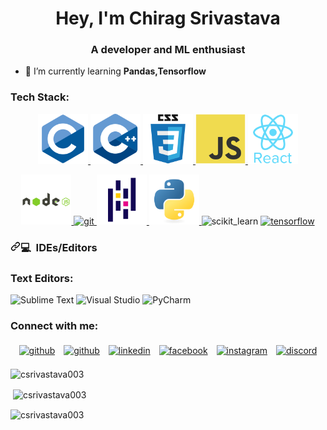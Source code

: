<h1 align="center">Hey, I'm Chirag Srivastava</h1>
<h3 align="center">A developer and ML enthusiast</h3>


- 🌱 I’m currently learning **Pandas,Tensorflow**

<h3 align="left">Tech Stack:</h3>
<p align="center"> <a href="https://www.cprogramming.com/" target="_blank" rel="noreferrer"> <img src="https://raw.githubusercontent.com/devicons/devicon/master/icons/c/c-original.svg" alt="c" width="80" height="80"/> </a> <a href="https://www.w3schools.com/cpp/" target="_blank" rel="noreferrer"> <img src="https://raw.githubusercontent.com/devicons/devicon/master/icons/cplusplus/cplusplus-original.svg" alt="cplusplus" width="80" height="80"/> </a> <a href="https://www.w3schools.com/css/" target="_blank" rel="noreferrer"> <img src="https://raw.githubusercontent.com/devicons/devicon/master/icons/css3/css3-original-wordmark.svg" alt="css3" width="80" height="80"/> </a>  <a href="https://developer.mozilla.org/en-US/docs/Web/JavaScript" target="_blank" rel="noreferrer"> <img src="https://raw.githubusercontent.com/devicons/devicon/master/icons/javascript/javascript-original.svg" alt="javascript" width="80" height="80"/> <a href="https://reactjs.org/" target="_blank" rel="noreferrer"> <img src="https://raw.githubusercontent.com/devicons/devicon/master/icons/react/react-original-wordmark.svg" alt="react" width="80" height="80"/> </a> <a href="https://scikit-learn.org/" target="_blank" rel="noreferrer"></a></p>
<p align="center">
  <a href="https://nodejs.org" target="_blank" rel="noreferrer"> <img src="https://raw.githubusercontent.com/devicons/devicon/master/icons/nodejs/nodejs-original-wordmark.svg" alt="nodejs" width="80" height="80"/> </a> <a href="https://git-scm.com/" target="_blank" rel="noreferrer"> <img src="https://www.vectorlogo.zone/logos/git-scm/git-scm-icon.svg" alt="git" width="80" height="80"/> </a><a href="https://pandas.pydata.org/" target="_blank" rel="noreferrer"> <img src="https://raw.githubusercontent.com/devicons/devicon/2ae2a900d2f041da66e950e4d48052658d850630/icons/pandas/pandas-original.svg" alt="pandas" width="80" height="80"/> </a> <a href="https://www.python.org" target="_blank" rel="noreferrer"> <img src="https://raw.githubusercontent.com/devicons/devicon/master/icons/python/python-original.svg" alt="python" width="80" height="80"/> </a>  <img src="https://upload.wikimedia.org/wikipedia/commons/0/05/Scikit_learn_logo_small.svg" alt="scikit_learn" width="80" height="80"/> </a> <a href="https://www.tensorflow.org" target="_blank" rel="noreferrer"> <img src="https://www.vectorlogo.zone/logos/tensorflow/tensorflow-icon.svg" alt="tensorflow" width="80" height="80"/> </a></p>
<h3><a id="user-content--tech-stack" class="anchor" aria-hidden="true" href="#-tech-stack"><svg class="octicon octicon-link" viewBox="0 0 16 16" version="1.1" width="16" height="16" aria-hidden="true"><path fill-rule="evenodd" d="M7.775 3.275a.75.75 0 001.06 1.06l1.25-1.25a2 2 0 112.83 2.83l-2.5 2.5a2 2 0 01-2.83 0 .75.75 0 00-1.06 1.06 3.5 3.5 0 004.95 0l2.5-2.5a3.5 3.5 0 00-4.95-4.95l-1.25 1.25zm-4.69 9.64a2 2 0 010-2.83l2.5-2.5a2 2 0 012.83 0 .75.75 0 001.06-1.06 3.5 3.5 0 00-4.95 0l-2.5 2.5a3.5 3.5 0 004.95 4.95l1.25-1.25a.75.75 0 00-1.06-1.06l-1.25 1.25a2 2 0 01-2.83 0z"></path></svg></a><g-emoji class="g-emoji" alias="hammer_and_wrench" fallback-src="https://github.githubassets.com/images/icons/emoji/unicode/1f6e0.png">💻</g-emoji> &nbsp;IDEs/Editors</h3>
<h3 align="left">Text Editors:</h3>
<p>
<img alt="Sublime Text" src="https://img.shields.io/badge/sublime_text-%23575757.svg?style=for-the-badge&logo=sublime-text&logoColor=important"/>
<img alt="Visual Studio" src="https://img.shields.io/badge/VisualStudio-5C2D91.svg?style=for-the-badge&logo=visual-studio&logoColor=white"/>
<img alt="PyCharm" src="https://img.shields.io/badge/PyCharm-000000.svg?style=for-the-badge&logo=PyCharm&logoColor=white"/>
</p>

<h3 align="left">Connect with me:</h3>
<p align="center">
<a href="mailto:chiragsrivastava18@gmail.com"><img alt="github" width="10%" style="padding:5px" src="https://img.icons8.com/bubbles/100/000000/gmail.png"/></a>
	<a href="https://github.com/Csrivastava003/"><img alt="github" width="10%" style="padding:5px" src="https://img.icons8.com/bubbles/100/000000/github.png"/></a>
	<a href="www.linkedin.com/in/chiragsrivastava/"><img alt="linkedin" width="10%" style="padding:5px" src="https://img.icons8.com/bubbles/100/000000/linkedin.png"/></a>
	<a href="https://www.facebook.com/chirag.srivastava.7906"><img alt="facebook" width="10%" style="padding:5px" src="https://img.icons8.com/bubbles/100/000000/facebook-new.png"/></a>
	<a href="https://www.instagram.com/_c_h_i_r_a__g"><img alt="instagram" width="10%" style="padding:5px" src="https://img.icons8.com/bubbles/100/000000/instagram.png"/></a>
	<a href="https://discordapp.com/users/788697274728841226/"><img alt="discord" width="10%" style="padding:5px" src="https://img.icons8.com/bubbles/100/000000/discord.png"/></a>
</p>

<p><img align="center" src="https://github-readme-stats.vercel.app/api/top-langs?username=csrivastava003&show_icons=true&locale=en&layout=compact" alt="csrivastava003" /></p>
<p>&nbsp;<img align="center" src="https://github-readme-stats.vercel.app/api?username=csrivastava003&show_icons=true&locale=en" alt="csrivastava003" /></p>

<p><img align="center" src="https://github-readme-streak-stats.herokuapp.com/?user=csrivastava003&" alt="csrivastava003" /></p>


